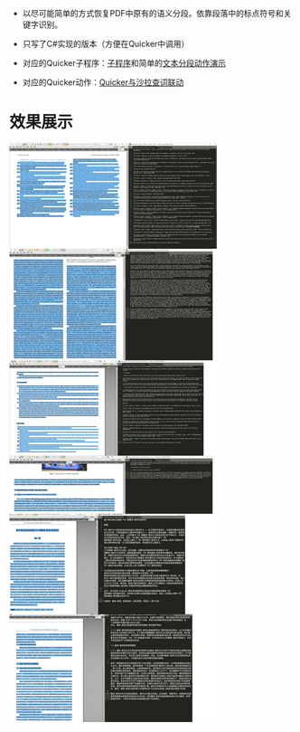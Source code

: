 - 以尽可能简单的方式恢复PDF中原有的语义分段。依靠段落中的标点符号和关键字识别。
- 只写了C#实现的版本（方便在Quicker中调用）

- 对应的Quicker子程序：[子程序](https://getquicker.net/subprogram?id=4f23a649-6f62-4b94-bb9f-08da2b930548)和简单的[文本分段动作演示](https://getquicker.net/Sharedaction?code=22e30d6e-af39-4c4f-cff6-08da28a3f6eb)
- 对应的Quicker动作：[Quicker与沙拉查词联动](https://getquicker.net/Sharedaction?code=b0d1a134-8284-4a44-d1be-08d746da5869)

# 效果展示
![](demo.png)